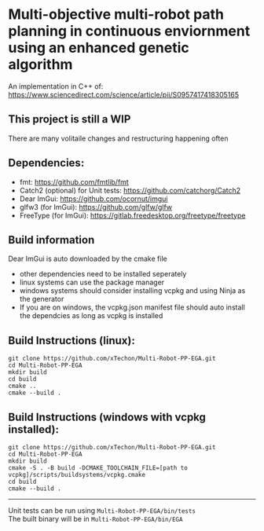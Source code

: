 # Multi-objective multi-robot path planning in continuous enviornment using an enhanced genetic algorithm
An implementation in C++ of: https://www.sciencedirect.com/science/article/pii/S0957417418305165

## This project is still a WIP
There are many volitaile changes and restructuring happening often

## Dependencies:
- fmt: https://github.com/fmtlib/fmt
- Catch2 (optional) for Unit tests: https://github.com/catchorg/Catch2
- Dear ImGui: https://github.com/ocornut/imgui
- glfw3 (for ImGui): https://github.com/glfw/glfw
- FreeType (for ImGui): https://gitlab.freedesktop.org/freetype/freetype

## Build information
Dear ImGui is auto downloaded by the cmake file
- other dependencies need to be installed seperately
- linux systems can use the package manager
- windows systems should consider installing vcpkg and using Ninja as the generator
- If you are on windows, the vcpkg.json manifest file should auto install the dependcies as long as vcpkg is installed

## Build Instructions (linux):
```
git clone https://github.com/xTechon/Multi-Robot-PP-EGA.git
cd Multi-Robot-PP-EGA
mkdir build
cd build
cmake ..
cmake --build .
```
## Build Instructions (windows with vcpkg installed):
```
git clone https://github.com/xTechon/Multi-Robot-PP-EGA.git
cd Multi-Robot-PP-EGA
mkdir build
cmake -S . -B build -DCMAKE_TOOLCHAIN_FILE=[path to vcpkg]/scripts/buildsystems/vcpkg.cmake
cd build
cmake --build .
```
---
Unit tests can be run using `Multi-Robot-PP-EGA/bin/tests`
<br>The built binary will be in `Multi-Robot-PP-EGA/bin/EGA`
